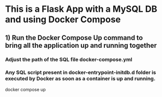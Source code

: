 # This is a Flask App with a MySQL DB and using Docker Compose

## 1) Run the Docker Compose Up command to bring all the application up and running together 
### Adjust the path of the SQL file docker-compose.yml
### Any SQL script present in docker-entrypoint-initdb.d folder is executed by Docker as soon as a container is up and running.

docker compose up